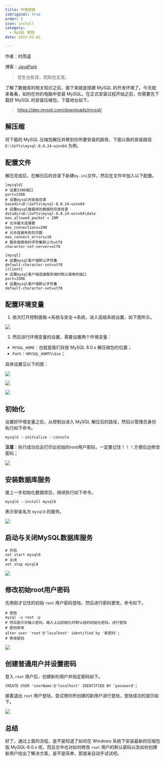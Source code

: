 ```yaml
---
title: 环境搭建
isOriginal: true
order: 5
icon: install
category:
  - MySQL 教程
date: 2022-03-02

---
```

作者：村雨遥

博客：[JavaPark](https://cunyu1943.github.io/JavaPark)

>   吾生也有涯，而知也无涯。

了解了数据库的相关知识之后，接下来就是搭建 MySQL 的开发环境了。今天就来看看，如何在你的电脑中安装 MySQL。在正式安装过程开始之前，你需要先下载好 MySQL 的安装压缩包，下载地址如下。

>   https://dev.mysql.com/downloads/mysql/

## 解压缩

将下载的 MySQL 压缩包解压并移到你所要安装的路径，下面以我的安装路径 `D:\Softs\mysql-8.0.24-winx64` 为例。

## 配置文件

解压完成后，在解压后的目录下新建```my.ini```文件，然后在文件中加入以下配置。

```shell
[mysqld]
# 设置3306端口
port=3306
# 设置mysql的安装目录
basedir=D:\Softs\mysql-8.0.24-winx64
# 设置mysql数据库的数据的存放目录
datadir=D:\Softs\mysql-8.0.24-winx64\data
max_allowed_packet = 20M
# 允许最大连接数
max_connections=200
# 允许连接失败的次数
max_connect_errors=10
# 服务端使用的字符集默认为utf8
character-set-server=utf8

[mysql]
# 设置mysql客户端默认字符集
default-character-set=utf8
[client]
# 设置mysql客户端连接服务端时默认使用的端口
port=3306
# 设置mysql客户端默认字符集
default-character-set=utf8
```

## 配置环境变量

1.  依次打开控制面板->系统与安全->系统，进入高级系统设置，如下图所示。

![](https://imgconvert.csdnimg.cn/aHR0cDovL3VwbG9hZC1pbWFnZXMuamlhbnNodS5pby91cGxvYWRfaW1hZ2VzLzk3NDczNTAtZTVlYjc5YTBlZDM2ODQzYg?x-oss-process=image/format,png)

2.  然后进行环境变量的设置，需要设置两个环境变量：

-   `MYSQL_HOME`：也就是我们存放 MySQL 8.0.x 解压缩包的位置；
-   `Path`：`%MYSQL_HOMT%\bin`；

具体设置见以下的图：

![](https://imgconvert.csdnimg.cn/aHR0cDovL3VwbG9hZC1pbWFnZXMuamlhbnNodS5pby91cGxvYWRfaW1hZ2VzLzk3NDczNTAtN2UxNzUxYTFmNTY4MjY2Yg?x-oss-process=image/format,png)

![](https://img-blog.csdnimg.cn/img_convert/f6afbbc6e2ffaa87ae8e341bcaf9a884.png)

![](https://img-blog.csdnimg.cn/4acd7c766fff40c1a605550fead7e511.png)


## 初始化

设置好环境变量之后，从控制台进入 MySQL 解压后的路径，然后以管理员身份执行如下命令。

```shell
mysqld --initialize --console
```

**注意**：执行成功后会打印出初始的root用户密码，一定要记住！！！方便后边修改密码；

![](https://img-blog.csdnimg.cn/75636147db654c078efff695d19c1203.png)


## 安装数据库服务

接上一步初始化数据库后，继续执行如下命令。

```shell
mysqld --install mysql8
```

表示安装名为 `mysql8` 的服务。

![](https://img-blog.csdnimg.cn/71ed32f288324f4e9376c8d08f164472.png)


## 启动与关闭MySQL数据库服务

```shell
# 开启
net start mysql8
# 关闭
net stop mysql8
```

![](https://img-blog.csdnimg.cn/482109ae9cb24ce0917308f85daad18f.png)


## 修改初始root用户密码

先用刚才记住的初始 `root` 用户密码登陆，然后进行密码更改，命令如下。

```shell
# 登陆
mysql -u root -p 
# 然后提示你输入密码，输入上边初始化时默认给的初始化密码，进行登陆
# 密码修改
alter user 'root'@'localhost' identified by '新密码';
# 修改密码
```

![](https://img-blog.csdnimg.cn/563a47a9074f4ed4b2b1aa5971fe9f74.png)


## 创建普通用户并设置密码

登入 `root` 用户后，创建新的用户并指定密码如下。

```shell
CREATE USER 'userName'@'localhost' IDENTIFIED BY 'password';
```

接着退出 `root` 用户登陆，尝试用你所创建的新用户进行登陆，登陆成功的提示如下。

![](https://img-blog.csdnimg.cn/a8e23204c9ae49e781d7094f3cb461c9.png)


## 总结

好了，通过上面的流程，是不是知道了如何在 Windows 系统下安装最新的压缩包版 MySQL-8.0.x 呢，而且文中也对如何修改 `root` 用户的默认密码以及如何创建新用户给出了解决方案，是不是简单，那就亲自动手试试吧。